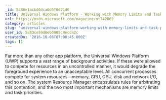 ```yaml
---
_id: 5a88e1acbd6dca0d5f0d21d0
title: Universal Windows Platform - Working with Memory Limits and Task Priorities in the UWP
url: https://msdn.microsoft.com/magazine/mt742869
category: articles
slug: 'universal-windows-platform-working-with-memory-limits-and-task-priorities-in-the-uwp'
user_id: 5a83ce59d6eb0005c4ecda2c
createdOn: '2016-10-08T07:08:45.000Z'
tags: []
---
```


Far more than any other app platform, the Universal Windows Platform (UWP) supports a vast range of background activities. If these were allowed to compete for resources in an uncontrolled manner, it would degrade the foreground experience to an unacceptable level. All concurrent processes compete for system resources—memory, CPU, GPU, disk and network I/O, and so on. The system Resource Manager encapsulates rules for arbitrating this contention, and the two most important mechanisms are memory limits and task priorities.
